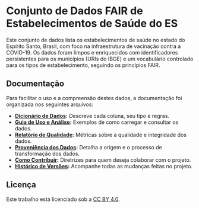 # Conjunto de Dados FAIR de Estabelecimentos de Saúde do ES

Este conjunto de dados lista os estabelecimentos de saúde no estado do Espírito Santo, Brasil, com foco
na infraestrutura de vacinação contra a COVID-19. Os dados foram limpos e enriquecidos com identificadores
persistentes para os municípios (URIs do IBGE) e um vocabulário controlado para os tipos de estabelecimento,
seguindo os princípios FAIR.

## Documentação

Para facilitar o uso e a compreensão destes dados, a documentação foi organizada nos seguintes arquivos:

* **[Dicionário de Dados](https://github.com/eduardomoschen/fair-data-vacina-covid-es/blob/master/documentation/DICIONARIO_DE_DADOS.md):** Descreve cada coluna, seu tipo e regras.
* **[Guia de Uso e Análise](https://github.com/eduardomoschen/fair-data-vacina-covid-es/blob/master/documentation/GUIA_DE_USO.md):** Exemplos de como carregar e consultar os dados.
* **[Relatório de Qualidade](https://github.com/eduardomoschen/fair-data-vacina-covid-es/blob/master/documentation/QUALIDADE_DOS_DADOS.md):** Métricas sobre a qualidade e integridade dos dados.
* **[Proveniência dos Dados](https://github.com/eduardomoschen/fair-data-vacina-covid-es/blob/master/documentation/PROVENIENCIA.md):** Detalha a origem e o processo de transformação dos dados.
* **[Como Contribuir](https://github.com/eduardomoschen/fair-data-vacina-covid-es/blob/master/CONTRIBUINDO.md):** Diretrizes para quem deseja colaborar com o projeto.
* **[Histórico de Versões](https://github.com/eduardomoschen/fair-data-vacina-covid-es/blob/master/documentation/CHANGELOG.md):** Acompanhe todas as mudanças feitas no projeto.

## Licença

Este trabalho está licenciado sob a [CC BY 4.0](./LICENSE.md).